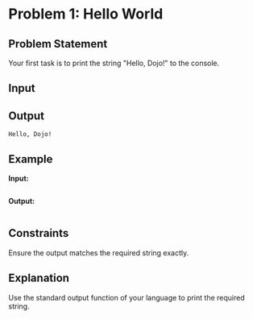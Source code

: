 # Problem 1: Hello World

## Problem Statement
Your first task is to print the string "Hello, Dojo!" to the console.

## Input


## Output
```
Hello, Dojo!
```

## Example
**Input:**
```

```

**Output:**
```

```

## Constraints
Ensure the output matches the required string exactly.

## Explanation
Use the standard output function of your language to print the required string.
